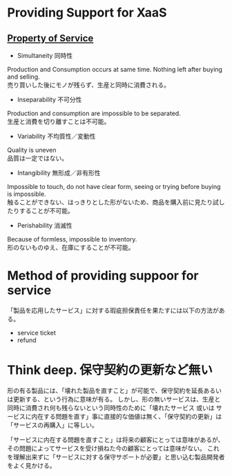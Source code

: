 # Providing Support for XaaS

## [Property of Service][1]

- Simultaneity 同時性

Production and Consumption occurs at same time.
Nothing left after buying and selling.  
売り買いした後にモノが残らず、生産と同時に消費される。

- Inseparability 不可分性

Production and consumption are impossible to be separated.  
生産と消費を切り離すことは不可能。

- Variability 不均質性／変動性

Quality is uneven  
品質は一定ではない。

- Intangibility 無形成／非有形性

Impossible to touch, do not have clear form, seeing or trying before buying is impossible.  
触ることができない、はっきりとした形がないため、商品を購入前に見たり試したりすることが不可能。

- Perishability 消滅性

Because of formless, impossible to inventory.  
形のないものゆえ、在庫にすることが不可能。


# Method of providing suppoor for service

「製品を応用したサービス」に対する瑕疵担保責任を果たすには以下の方法がある。

- service ticket
- refund

# Think deep. 保守契約の更新など無い

形の有る製品には、「壊れた製品を直すこと」が可能で、保守契約を延長あるいは更新する、という行為に意味が有る。
しかし、形の無いサービスは、生産と同時に消費され何も残らないという同時性のために「壊れたサービス 或いは サービスに内在する問題を直す」事に直接的な価値は無く、「保守契約の更新」は「サービスの再購入」に等しい。

「サービスに内在する問題を直すこと」は将来の顧客にとっては意味があるが、
その問題によってサービスを受け損ねた今の顧客にとっては意味がない。
これを理解出来ずに「サービスに対する保守サポートが必要」と思い込む製品開発者をよく見かける。



[1]: http://www.seijo.ac.jp/pdf/faeco/kenkyu/187/187-komiyaji.pdf    "サービスの諸特性とサービス取引の諸課題 小宮路雅博 成城大学"

